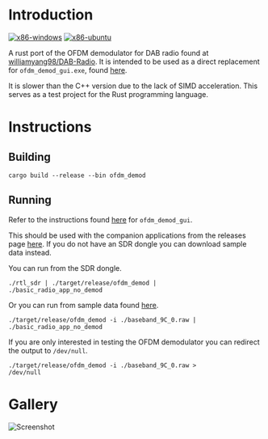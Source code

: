 # Introduction
[![x86-windows](https://github.com/williamyang98/dab-ofdm-rust/actions/workflows/x86-windows.yml/badge.svg)](https://github.com/williamyang98/dab-ofdm-rust/actions/workflows/x86-windows.yml)
[![x86-ubuntu](https://github.com/williamyang98/dab-ofdm-rust/actions/workflows/x86-ubuntu.yml/badge.svg)](https://github.com/williamyang98/dab-ofdm-rust/actions/workflows/x86-ubuntu.yml)

A rust port of the OFDM demodulator for DAB radio found at [williamyang98/DAB-Radio](https://github.com/williamyang98/DAB-Radio). It is intended to be used as a direct replacement for <code>ofdm_demod_gui.exe</code>, found [here](https://github.com/williamyang98/DAB-Radio/tree/master/examples).

It is slower than the C++ version due to the lack of SIMD acceleration. This serves as a test project for the Rust programming language.

# Instructions
## Building
<code>cargo build --release --bin ofdm_demod</code>

## Running
Refer to the instructions found [here](https://github.com/williamyang98/DAB-Radio/tree/master/src/examples) for <code>ofdm_demod_gui</code>. 

This should be used with the companion applications from the releases page [here](https://github.com/williamyang98/DAB-Radio/releases). If you do not have an SDR dongle you can download sample data instead.

You can run from the SDR dongle.

<code>./rtl_sdr | ./target/release/ofdm_demod | ./basic_radio_app_no_demod</code>

Or you can run from sample data found [here](https://github.com/williamyang98/DAB-Radio/releases/tag/raw-iq-data).

<code>./target/release/ofdm_demod -i ./baseband_9C_0.raw | ./basic_radio_app_no_demod</code>

If you are only interested in testing the OFDM demodulator you can redirect the output to <code>/dev/null</code>.

<code>./target/release/ofdm_demod -i ./baseband_9C_0.raw > /dev/null</code>
# Gallery
![Screenshot](/docs/screenshot_ofdm_demod.png)